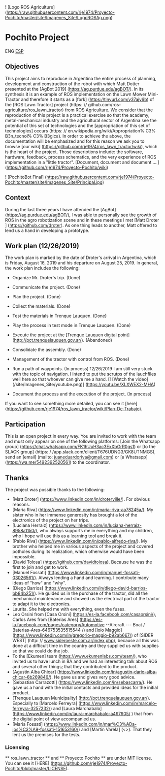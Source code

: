 ! [Logo ROS Agriculture] (https://raw.githubusercontent.com/rje1974/Proyecto-Pochito/master/site/Imagenes_Site/LogoROSAg.png)

# Pochito Project

ENG [ESP](https://github.com/rje1974/Proyecto-Pochito/blob/master/README.md)

## Objectives

This project aims to reproduce in Argentina the entire process of planning, development and construction of the robot with which Matt Dotter presented at the [AgBot 2019] (https://ag.purdue.edu/agBOT/). In its synthesis it is an example of ROS implementation on the Lawn Mower Mini-Tractor and therefore it starts as a [fork] (https://tinyurl.com/y37ajy6b) of the [ROS Lawn Tractor] project (https: // github.com/ros-agriculture/ros_lawn_tractor) from ROS Agriculture. We consider that the reproduction of this project is a practical exercise so that the academy, metal-mechanical industry and the agricultural sector of Argentina see the potential of this set of technologies and the [appropriation of this set of technologies] occurs (https: // en.wikipedia.org/wiki/Appropriation% C3% B3n_tecnol% C3% B3gica). In order to achieve the above, the documentation will be emphasized and for this reason we ask you to browse [our wiki] (https://github.com/rje1974/ros_lawn_tractor/wiki), which is the heart of the project. Those descriptions include: the software, hardware, feedback, process schematics, and the very experience of ROS implementation in a "little tractor". [Document, document and document ....] (https://github.com/rje1974/Proyecto-Pochito/wiki)

! [PochitoBot Final] (https://raw.githubusercontent.com/rje1974/Proyecto-Pochito/master/site/Imagenes_Site/Principal.jpg)

## Context

During the last three years I have attended the [AgBot] (https://ag.purdue.edu/agBOT/), I was able to personally see the growth of ROS in the agro robotization scene and in these meetings I met [Matt Droter ] (https://github.com/droter). As one thing leads to another, Matt offered to lend us a hand in developing a prototype.

## Work plan (12/26/2019)

The work plan is marked by the date of Droter's arrival in Argentina, which is Friday, August 16, 2019 and his departure on August 25, 2019. In general, the work plan includes the following:

- Organize Mr. Droter's trip. (Done)
- Communicate the project. (Done)
- Plan the project. (Done)
- Collect the materials. (Done)
- Test the materials in Trenque Lauquen. (Done)
- Play the process in test mode in Trenque Lauquen. (Done)
- Execute the project at the [Trenque Lauquen digital point] (http://pct.trenquelauquen.gov.ar/). (Abandoned)
- Consolidate the assembly. (Done)
- Management of the tractor with control from ROS. (Done)
- Run a path of waypoints. (In process) 12/26/2019 I am still very stuck with the topic of navigation. I intend to put the scrutps of the lauchfiles well here so that whoever can give me a hand. [! [Watch the video] (/site/Imagenes_Site/youtube.png)] (https://youtu.be/XLXWEX2-MHA)

- Document the process and the execution of the project. (In process)

If you want to see something more detailed, you can see it [here] (https://github.com/rje1974/ros_lawn_tractor/wiki/Plan-De-Trabajo).

## Participation

This is an open project in every way. You are invited to work with the team and must only appear on one of the following platforms: [Join the Whatsapp group] (https://chat.whatsapp.com/FK1hUuH3ac3ExXbGrR0gs1) or [to the SLACK group] (https: / /app.slack.com/client/T676UDNG3/GK8UTNMGS), send an [email] (mailto: juaneduardoriva@gmail.com) or [a Whatsapp] (https://wa.me/5492392520561) to the coordinator.

## Thanks

The project was possible thanks to the following:

- [Matt Droter] (https://www.linkedin.com/in/droterville/). For obvious reasons.
- [María Riva] (https://www.linkedin.com/in/maria-riva-aa78245a/). My sister who in her immense generosity has brought a lot of the electronics of the project on her trips.
- [Luciana Herraiz] (https://www.linkedin.com/in/luciana-herraiz-8958a1150/), who always supports me in everything and my children, who I hope will use this as a learning tool and break it.
- [Pablo Riva] (https://www.linkedin.com/in/pablo-alfredo-riva/). My brother who helped me in various aspects of the project and covered potholes during its realization, which otherwise would have been impossible.
- [David Tolosa] (https://github.com/davidtolosa). Because he was the first to join and get to work.
- [Manuel Fossati] (https://www.linkedin.com/in/manuel-fossati-03026561/). Always lending a hand and learning. I contribute many ideas of "how" and "why".
- [Diego Barrios] (https://www.linkedin.com/in/diego-david-barrios-bb84b251/). He guided us in the purchase of the tractor, did all the mechanical maintenance and showed us the electrical part of the tractor to adapt it to the electronics.
- Laurita. She helped me with everything, even the fuses.
- Leo Orsini from [Casa Orsini] (https://es-la.facebook.com/casaorsini/), Carlos Ares from [Baterias Ares] (https://es-la.facebook.com/pages/category/Automotive --Aircraft --- Boat / Baterias-Ares-646753535515544 /) and [Ioio Maggio] (https://www.linkedin.com/in/gregorio-maggio-b92ab667/) of [SIDER WEST] (http: // www.sideroeste.com.ar/index.php), because all this was done at a difficult time in the country and they supplied us with supplies so that we could do the job.
- To the [Ekumen] team (https://www.ekumenlabs.com/team/), who invited us to have lunch in BA and we had an interesting talk about ROS and several other things; that they contributed to the product.
- [Agustín Alba Chicar] (https://www.linkedin.com/in/agustin-dario-alba-chicar-6b269846/). He gave us and gives very good advice.
- [Sebastian Carrazotti] (https://www.linkedin.com/in/sebascarra/). He gave us a hand with the initial contacts and provided ideas for the initial product.
- [Trenque Lauquen Municipality] (http://pct.trenquelauquen.gov.ar/). Especially to [Marcelo Ferreyra] (https://www.linkedin.com/in/marcelo-ferreyra-3257232/) and [Laura Marchabalo] (https://www.linkedin.com/in/laura-marchabalo-a497905/ ) that from the digital point of view accompanied us.
- [Maria Fossati] (https://www.linkedin.com/in/mar%C3%ADa-jos%C3%A9-fossati-151653160/) and [Martin Varela] (<>). That they lent us the premises for the tests.

### Licensing

** ros_lawn_tractor ** and ** Proyecto Pochito ** are under MIT license. You can see it [HERE] (https://github.com/rje1974/Proyecto-Pochito/blob/master/LICENSE).
